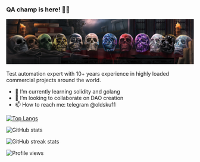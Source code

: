 ### QA champ is here! 🏋️‍♀️
![](https://raw.githubusercontent.com/oldsku11/oldsku11/main/skulls.png)

Test automation expert with 10+ years experience in highly loaded commercial projects around the world.

- 🌱 I’m currently learning solidity and golang 
- 👯 I’m looking to collaborate on DAO creation 
- 📫 How to reach me: telegram @oldsku11 


[![Top Langs](https://github-readme-stats.vercel.app/api/top-langs/?username=oldsku11)](https://github.com/anuraghazra/github-readme-stats)

![GitHub stats](https://github-readme-stats.vercel.app/api?username=oldsku11&show_icons=true)  

![GitHub streak stats](https://github-readme-streak-stats.herokuapp.com/?user=oldsku11)  

![Profile views](https://gpvc.arturio.dev/oldsku11)  
